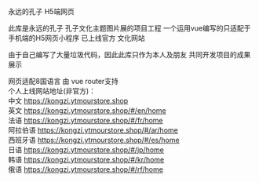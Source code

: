 永远的孔子 H5端网页

此库是永远的孔子 孔子文化主题图片展的项目工程
一个运用vue编写的只适配于手机端的H5网页小程序
已上线官方 文化网站

由于自己编写了大量垃圾代码，因此此库只作为本人及朋友 共同开发项目的成果展示

网页适配8国语言 由 vue router支持<br>
个人上线网站地址(非官方)：<br>
中文 https://kongzi.ytmourstore.shop<br>
英文 https://kongzi.ytmourstore.shop/#/en/home<br>
法语 https://kongzi.ytmourstore.shop/#/fr/home<br>
阿拉伯语 https://kongzi.ytmourstore.shop/#/ar/home<br>
西班牙语 https://kongzi.ytmourstore.shop/#/es/home<br>
日语 https://kongzi.ytmourstore.shop/#/jp/home<br>
韩语 https://kongzi.ytmourstore.shop/#/kr/home<br>
俄语 https://kongzi.ytmourstore.shop/#/rf/home<br>
